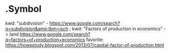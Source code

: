 # .Symbol
kwd: "subdivision" - https://www.google.com/search?q=subdivision&amp;tbm=isch ; kwd: "Factors of production in economics" -> land https://www.google.com/search?q=factors+of+production+economics favorite: https://howestudy.blogspot.com/2013/07/capital-factor-of-production.html
